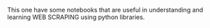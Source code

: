 This one have some notebooks that are useful in understanding and learning WEB SCRAPING using python libraries. 
